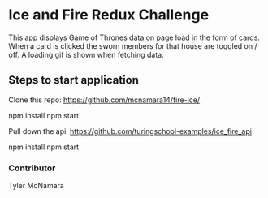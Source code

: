 # Ice and Fire Redux Challenge

This app displays Game of Thrones data on page load in the form of cards. When a card is clicked the sworn members for that house are toggled on / off. A loading gif is shown when fetching data. 

## Steps to start application

Clone this repo: https://github.com/mcnamara14/fire-ice/

npm install
npm start

Pull down the api: https://github.com/turingschool-examples/ice_fire_api

npm install
npm start


### Contributor

Tyler McNamara

